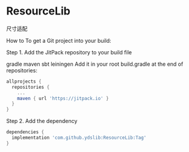 # ResourceLib
尺寸适配


How to
To get a Git project into your build:

Step 1. Add the JitPack repository to your build file

gradle
maven
sbt
leiningen
Add it in your root build.gradle at the end of repositories:

```groovy
allprojects {
  repositories {
    ...
    maven { url 'https://jitpack.io' }
  }
}
```
Step 2. Add the dependency
```groovy
dependencies {
  implementation 'com.github.ydslib:ResourceLib:Tag'
}
```
